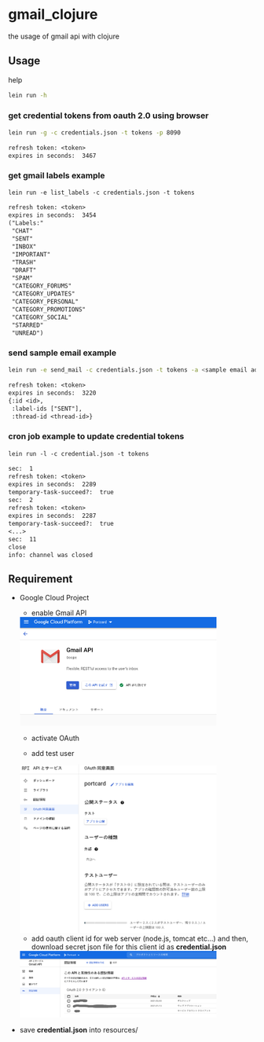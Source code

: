 # gmail_clojure

the usage of gmail api with clojure

## Usage

help

```sh
lein run -h
```

### get credential tokens from oauth 2.0 using browser

```sh
lein run -g -c credentials.json -t tokens -p 8090
```

```text
refresh token: <token>
expires in seconds:  3467
```

### get gmail labels example

```shell
lein run -e list_labels -c credentials.json -t tokens
```

```text
refresh token: <token>
expires in seconds:  3454
("Labels:"
 "CHAT"
 "SENT"
 "INBOX"
 "IMPORTANT"
 "TRASH"
 "DRAFT"
 "SPAM"
 "CATEGORY_FORUMS"
 "CATEGORY_UPDATES"
 "CATEGORY_PERSONAL"
 "CATEGORY_PROMOTIONS"
 "CATEGORY_SOCIAL"
 "STARRED"
 "UNREAD")
```

### send sample email example

```sh
lein run -e send_mail -c credentials.json -t tokens -a <sample email address>
```

```text
refresh token: <token>
expires in seconds:  3220
{:id <id>,
 :label-ids ["SENT"],
 :thread-id <thread-id>}
```

### cron job example to update credential tokens

```shell
lein run -l -c credential.json -t tokens
```

```text
sec:  1
refresh token: <token>
expires in seconds:  2289
temporary-task-succeed?:  true
sec:  2
refresh token: <token>
expires in seconds:  2287
temporary-task-succeed?:  true
<...>
sec:  11
close
info: channel was closed
```

## Requirement

- Google Cloud Project

  - enable Gmail API

  <img src="https://github.com/MokkeMeguru/gmail-clojure/blob/main/doc/gmail-api.png" width="400">

  - activate OAuth

  - add test user

  <img src="https://github.com/MokkeMeguru/gmail-clojure/blob/main/doc/oauth.png" width="400">

  - add oauth client id for web server (node.js, tomcat etc...)
    and then, download secret json file for this client id as **credential.json**

  <img src="https://github.com/MokkeMeguru/gmail-clojure/blob/main/doc/auth-account.png" width="400">

- save **credential.json** into resources/
